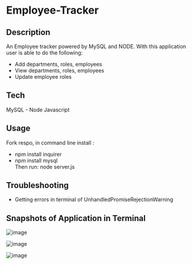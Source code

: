 # Employee-Tracker   

## Description 
An Employee tracker powered by MySQL and NODE. With this application user is able to do the following: 
- Add departments, roles, employees
- View departments, roles, employees
-  Update employee roles

## Tech 

MySQL -
Node 
Javascript

## Usage 
Fork respo, in command line install :
- npm install inquirer  
- npm install mysql  
Then run:  node server.js      

## Troubleshooting 
- Getting errors in terminal of UnhandledPromiseRejectionWarning  

## Snapshots of Application in Terminal   
![image](https://user-images.githubusercontent.com/64391826/88417048-388da800-cdaf-11ea-85c1-1ae7fe7436d1.png) 

![image](https://user-images.githubusercontent.com/64391826/88411662-530f5380-cda6-11ea-94eb-09eba8e8bbec.png)

![image](https://user-images.githubusercontent.com/64391826/88411551-23f8e200-cda6-11ea-927f-b58a537be962.png)